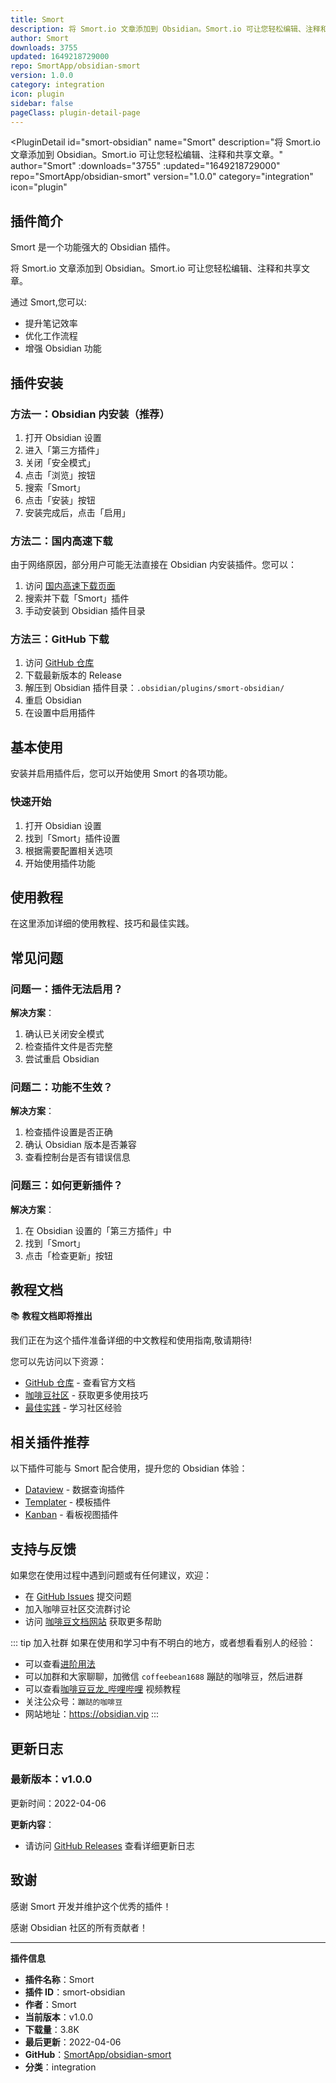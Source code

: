 ```yaml
---
title: Smort
description: 将 Smort.io 文章添加到 Obsidian。Smort.io 可让您轻松编辑、注释和共享文章。
author: Smort
downloads: 3755
updated: 1649218729000
repo: SmortApp/obsidian-smort
version: 1.0.0
category: integration
icon: plugin
sidebar: false
pageClass: plugin-detail-page
---
```


<PluginDetail
  id="smort-obsidian"
  name="Smort"
  description="将 Smort.io 文章添加到 Obsidian。Smort.io 可让您轻松编辑、注释和共享文章。"
  author="Smort"
  :downloads="3755"
  :updated="1649218729000"
  repo="SmortApp/obsidian-smort"
  version="1.0.0"
  category="integration"
  icon="plugin"
>

<!-- AUTO_GENERATED_START -->
## 插件简介

Smort 是一个功能强大的 Obsidian 插件。

将 Smort.io 文章添加到 Obsidian。Smort.io 可让您轻松编辑、注释和共享文章。

通过 Smort,您可以:

- 提升笔记效率
- 优化工作流程
- 增强 Obsidian 功能

<!-- AUTO_GENERATED_END -->

<!-- AUTO_GENERATED_START -->
## 插件安装

### 方法一：Obsidian 内安装（推荐）

1. 打开 Obsidian 设置
2. 进入「第三方插件」
3. 关闭「安全模式」
4. 点击「浏览」按钮
5. 搜索「Smort」
6. 点击「安装」按钮
7. 安装完成后，点击「启用」

### 方法二：国内高速下载

由于网络原因，部分用户可能无法直接在 Obsidian 内安装插件。您可以：

1. 访问 [国内高速下载页面](/zh/documentation/obsidian-plugins-download.html)
2. 搜索并下载「Smort」插件
3. 手动安装到 Obsidian 插件目录

### 方法三：GitHub 下载

1. 访问 [GitHub 仓库](https://github.com/SmortApp/obsidian-smort)
2. 下载最新版本的 Release
3. 解压到 Obsidian 插件目录：`.obsidian/plugins/smort-obsidian/`
4. 重启 Obsidian
5. 在设置中启用插件

## 基本使用

安装并启用插件后，您可以开始使用 Smort 的各项功能。

### 快速开始

1. 打开 Obsidian 设置
2. 找到「Smort」插件设置
3. 根据需要配置相关选项
4. 开始使用插件功能

<!-- AUTO_GENERATED_END -->

<!-- CUSTOM_CONTENT_START:tutorial -->
## 使用教程

在这里添加详细的使用教程、技巧和最佳实践。

<!-- CUSTOM_CONTENT_END:tutorial -->

<!-- SHARED_CONTENT_START -->
## 常见问题

### 问题一：插件无法启用？

**解决方案**：
1. 确认已关闭安全模式
2. 检查插件文件是否完整
3. 尝试重启 Obsidian

### 问题二：功能不生效？

**解决方案**：
1. 检查插件设置是否正确
2. 确认 Obsidian 版本是否兼容
3. 查看控制台是否有错误信息

### 问题三：如何更新插件？

**解决方案**：
1. 在 Obsidian 设置的「第三方插件」中
2. 找到「Smort」
3. 点击「检查更新」按钮

## 教程文档

📚 **教程文档即将推出**

我们正在为这个插件准备详细的中文教程和使用指南,敬请期待!

您可以先访问以下资源：
- [GitHub 仓库](https://github.com/SmortApp/obsidian-smort) - 查看官方文档
- [咖啡豆社区](/zh/bases/) - 获取更多使用技巧
- [最佳实践](/zh/best-practices/) - 学习社区经验

## 相关插件推荐

以下插件可能与 Smort 配合使用，提升您的 Obsidian 体验：

- [Dataview](/zh/plugins/dataview.html) - 数据查询插件
- [Templater](/zh/plugins/templater-obsidian.html) - 模板插件
- [Kanban](/zh/plugins/obsidian-kanban.html) - 看板视图插件

## 支持与反馈

如果您在使用过程中遇到问题或有任何建议，欢迎：

- 在 [GitHub Issues](https://github.com/SmortApp/obsidian-smort/issues) 提交问题
- 加入咖啡豆社区交流群讨论
- 访问 [咖啡豆文档网站](https://obsidian.vip) 获取更多帮助

::: tip 加入社群
如果在使用和学习中有不明白的地方，或者想看看别人的经验：
- 可以查看[进阶用法](/zh/advanced)
- 可以加群和大家聊聊，加微信 `coffeebean1688` 蹦跶的咖啡豆，然后进群
- 可以查看[咖啡豆豆龙_哔哩哔哩](https://space.bilibili.com/618777356) 视频教程
- 关注公众号：`蹦跶的咖啡豆`
- 网站地址：https://obsidian.vip
:::
<!-- SHARED_CONTENT_END -->

<!-- AUTO_GENERATED_START -->
## 更新日志

### 最新版本：v1.0.0

更新时间：2022-04-06

**更新内容**：
- 请访问 [GitHub Releases](https://github.com/SmortApp/obsidian-smort/releases) 查看详细更新日志

## 致谢

感谢 Smort 开发并维护这个优秀的插件！

感谢 Obsidian 社区的所有贡献者！

---

**插件信息**
- **插件名称**：Smort
- **插件 ID**：smort-obsidian
- **作者**：Smort
- **当前版本**：v1.0.0
- **下载量**：3.8K
- **最后更新**：2022-04-06
- **GitHub**：[SmortApp/obsidian-smort](https://github.com/SmortApp/obsidian-smort)
- **分类**：integration
<!-- AUTO_GENERATED_END -->

</PluginDetail>

